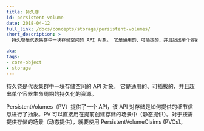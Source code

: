 ```yaml
---
title: 持久卷
id: persistent-volume
date: 2018-04-12
full_link: /docs/concepts/storage/persistent-volumes/
short_description: >
  持久卷是代表集群中一块存储空间的 API 对象。 它是通用的、可插拔的、并且超出单个容器生命周期的持久化的资源。

aka: 
tags:
- core-object
- storage
---
```


<!--
---
title: Persistent Volume
id: persistent-volume
date: 2018-04-12
full_link: /docs/concepts/storage/persistent-volumes/
short_description: >
  An API object that represents a piece of storage in the cluster. Available as a general, pluggable resource that persists beyond the lifecycle of any individual Pod.

aka: 
tags:
- core-object
- storage
---
-->

<!--
 An API object that represents a piece of storage in the cluster. Available as a general, pluggable resource that persists beyond the lifecycle of any individual {{< glossary_tooltip text="Pod" term_id="pod" >}}.
-->

持久卷是代表集群中一块存储空间的 API 对象。 它是通用的、可插拔的、并且超出单个容器生命周期的持久化的资源。

<!--more--> 

<!--
PersistentVolumes (PVs) provide an API that abstracts details of how storage is provided from how it is consumed.
PVs are used directly in scenarios where storage can be created ahead of time (static provisioning).
For scenarios that require on-demand storage (dynamic provisioning), PersistentVolumeClaims (PVCs) are used instead.
-->

PersistentVolumes（PV）提供了一个 API，该 API 对存储是如何提供的细节信息进行了抽象。PV 可以直接用在提前创建存储的场景中（静态提供）。对于按需提供存储的场景（动态提供），就要使用 PersistentVolumeClaims (PVCs)。

